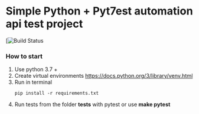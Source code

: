 # Simple Python + Pyt7est automation api test project

[![Build Status](https://travis-ci.org/zankrus/traning_api_test.svg?branch=master)
               
### How to start
1. Use python 3.7 +
2. Create virtual environments https://docs.python.org/3/library/venv.html
3. Run in terminal 
    ```buildoutcfg
    pip install -r requirements.txt
    ```
4. Run tests from the folder **tests** with pytest or use **make pytest**

